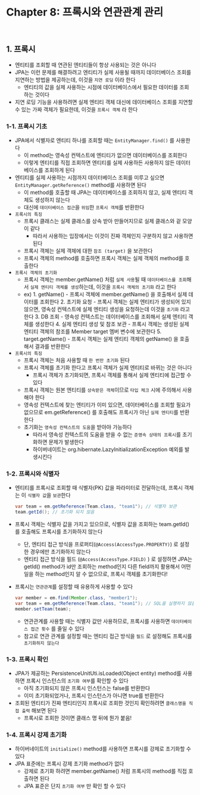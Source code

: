 # Chapter 8: 프록시와 연관관계 관리

<br>

## 1. 프록시

- 엔티티를 조회할 때 연관된 엔티티들이 항상 사용되는 것은 아니다
- JPA는 이런 문제를 해결하려고 엔티티가 실제 사용될 때까지 데이터베이스 조회를 지연하는 방법을 제공하는데, 이것을 `지연 로딩` 이라 한다
  - 엔티티의 값을 실제 사용하는 시점에 데이터베이스에서 필요한 데이터를 조회하는 것이다
- 지연 로딩 기능을 사용하려면 실제 엔티티 객체 대신에 데이터베이스 조회를 지연할 수 있는 가짜 객체가 필요한데, 이것을 `프록시 객체` 라 한다

### 1-1. 프록시 기초

- JPA에서 식별자로 엔티티 하나를 조회할 때는 `EntityManager.find()` 를 사용한다
  - 이 method는 영속성 컨텍스트에 엔티티가 없으면 데이터베이스를 조회한다
  - 이렇게 엔티티를 직접 조회하면 엔티티를 실제 사용하든 사용하지 않든 데이터베이스를 조회하게 된다
- 엔티티를 실제 사용하는 시점까지 데이터베이스 조회를 미루고 싶으면 `EntityManager.getReference()` method를 사용하면 된다
  - 이 method를 호출할 때 JPA는 데이터베이스를 조회하지 않고, 실제 엔티티 객체도 생성하지 않는다
  - 대신에 `데이터베이스 접근`을 `위임`한 `프록시 객체`를 반환한다
- `프록시의 특징`
  - 프록시 클래스는 실제 클래스를 상속 받아 만들어지므로 실제 클래스와 겉 모양이 같다
    - 따라서 사용하는 입장에서는 이것이 진짜 객체인지 구분하지 않고 사용하면 된다
  - 프록시 객체는 실제 객체에 대한 `참조 (target)` 을 보관한다
  - 프록시 객체의 method를 호출하면 프록시 객체는 실제 객체의 method를 호출한다
- `프록시 객체의 초기화`
  - 프록시 객체는 member.getName() 처럼 `실제 사용`될 때 `데이터베이스를 조회`해서 `실제 엔티티 객체를 생성`하는데, 이것을 `프록시 객체의 초기화` 라고 한다
  - ex)
        1. getName()
            - 프록시 객체에 member.getName() 을 호출해서 실제 데이터를 조회한다
        2. 초기화 요청
            - 프록시 객체는 실제 엔티티가 생성되어 있지 않으면, 영속성 컨텍스트에 실제 엔티티 생성을 요청하는데 이것을 `초기화` 라고 한다
        3. DB 조회
            - 영속성 컨텍스트는 데이터베이스를 조회해서 실제 엔티티 객체를 생성한다
        4. 실제 엔티티 생성 및 참조 보관
            - 프록시 객체는 생성된 실제 엔티티 객체의 참조를 Member target 멤버 변수에 보관한다
        5. target.getName()
            - 프록시 객체는 실제 엔티티 객체의 getName() 을 호출해서 결과를 반환한다
- `프록시의 특징`
  - 프록시 객체는 처음 사용할 때 `한 번만 초기화` 된다
  - 프록시 객체를 초기화 한다고 프록시 객체가 실제 엔티티로 바뀌는 것은 아니다
    - 프록시 객체가 초기화되면, 프록시 객체를 통해서 실제 엔티티에 접근할 수 있다
  - 프록시 객체는 원본 엔티티를 `상속받은 객체`이므로 `타입 체크` 시에 주의해서 사용해야 한다
  - 영속성 컨텍스트에 찾는 엔티티가 이미 있으면, 데이터베이스를 조회할 필요가 없으므로 em.getReference() 를 호출해도 프록시가 아닌 `실제 엔티티`를 반환한다
  - 초기화는 `영속성 컨텍스트의 도움`을 받아야 가능하다
    - 따라서 영속성 컨텍스트의 도움을 받을 수 없는 `준영속 상태의 프록시`를 초기화하면 문제가 발생한다
    - 하이버네이트는 org.hibernate.LazyInitializationException 예외를 발생시킨다

### 1-2. 프록시와 식별자

- 엔티티를 프록시로 조회할 때 식별자(PK) 값을 파라미터로 전달하는데, 프록시 객체는 이 `식별자 값`을 `보관`한다

    ```java
    var team = em.getReference(Team.class, "team1"); // 식별자 보관
    team.getId(); // 초기화 되지 않음
    ```

- 프록시 객체는 식별자 값을 가지고 있으므로, 식별자 값을 조회하는 team.getId()를 호출해도 프록시를 초기화하지 않는다
  - 단, 엔티티 접근 방식을 프로퍼티(`@Access(AccessType.PROPERTY)`) 로 설정한 경우에만 초기화하지 않는다
  - 엔티티 접근 방식을 필드 (`@Access(AccessType.FIELD)` ) 로 설정하면 JPA는 getId() method가 id만 조회하는 method인지 다른 field까지 활용해서 어떤 일을 하는 method인지 알 수 없으므로, 프록시 객체를 초기화한다!
- 프록시는 `연관관계`를 설정할 때 유용하게 사용할 수 있다

    ```java
    var member = em.find(Member.class, "member1");
    var team = em.getReference(Team.class, "team1"); // SQL을 실행하지 않음
    member.setTeam(team);
    ```

  - 연관관계를 사용할 때는 식별자 값만 사용하므로, 프록시를 사용하면 `데이터베이스 접근 횟수` 를 줄일 수 있다
  - 참고로 연관 관계를 설정할 때는 엔티티 접근 방식을 `필드` 로 설정해도 프록시를 `초기화하지 않는다`

### 1-3. 프록시 확인

- JPA가 제공하는 PersistenceUnitUti.isLoaded(Object entity) method를 사용하면 프록시 인스턴스의 `초기화 여부`를 확인할 수 있다
  - 아직 초기화되지 않은 프록시 인스턴스는 false를 반환한다
  - 이미 초기화되었거나, 프록시 인스턴스가 아니면 true를 반환한다
- 조회된 엔티티가 진짜 엔티티인지 프록시로 조회한 것인지 확인하려면 `클래스명을 직접 출력` 해보면 된다
  - 프록시로 조회한 것이면 클래스 명 뒤에 뭔가 붙음!

### 1-4. 프록시 강제 초기화

- 하이버네이트의 `initialize()` method를 사용하면 프록시를 강제로 초기화할 수 있다
- JPA 표준에는 프록시 강제 초기화 method가 없다
  - 강제로 초기화 하려면 member.getName() 처럼 프록시의 method를 직접 호출하면 된다
  - JPA 표준은 단지 `초기화 여부` 만 확인 할 수 있다
